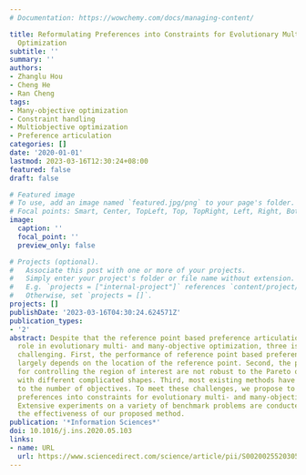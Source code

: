 ```yaml
---
# Documentation: https://wowchemy.com/docs/managing-content/

title: Reformulating Preferences into Constraints for Evolutionary Multi- and Many-objective
  Optimization
subtitle: ''
summary: ''
authors:
- Zhanglu Hou
- Cheng He
- Ran Cheng
tags:
- Many-objective optimization
- Constraint handling
- Multiobjective optimization
- Preference articulation
categories: []
date: '2020-01-01'
lastmod: 2023-03-16T12:30:24+08:00
featured: false
draft: false

# Featured image
# To use, add an image named `featured.jpg/png` to your page's folder.
# Focal points: Smart, Center, TopLeft, Top, TopRight, Left, Right, BottomLeft, Bottom, BottomRight.
image:
  caption: ''
  focal_point: ''
  preview_only: false

# Projects (optional).
#   Associate this post with one or more of your projects.
#   Simply enter your project's folder or file name without extension.
#   E.g. `projects = ["internal-project"]` references `content/project/deep-learning/index.md`.
#   Otherwise, set `projects = []`.
projects: []
publishDate: '2023-03-16T04:30:24.624571Z'
publication_types:
- '2'
abstract: Despite that the reference point based preference articulation plays a vital
  role in evolutionary multi- and many-objective optimization, three issues remain
  challenging. First, the performance of reference point based preference articulation
  largely depends on the location of the reference point. Second, the parameter settings
  for controlling the region of interest are not robust to the Pareto optimal fronts
  with different complicated shapes. Third, most existing methods have poor scalability
  to the number of objectives. To meet these challenges, we propose to reformulate
  preferences into constraints for evolutionary multi- and many-objective optimization.
  Extensive experiments on a variety of benchmark problems are conducted to demonstrate
  the effectiveness of our proposed method.
publication: '*Information Sciences*'
doi: 10.1016/j.ins.2020.05.103
links:
- name: URL
  url: https://www.sciencedirect.com/science/article/pii/S0020025520305223
---
```

